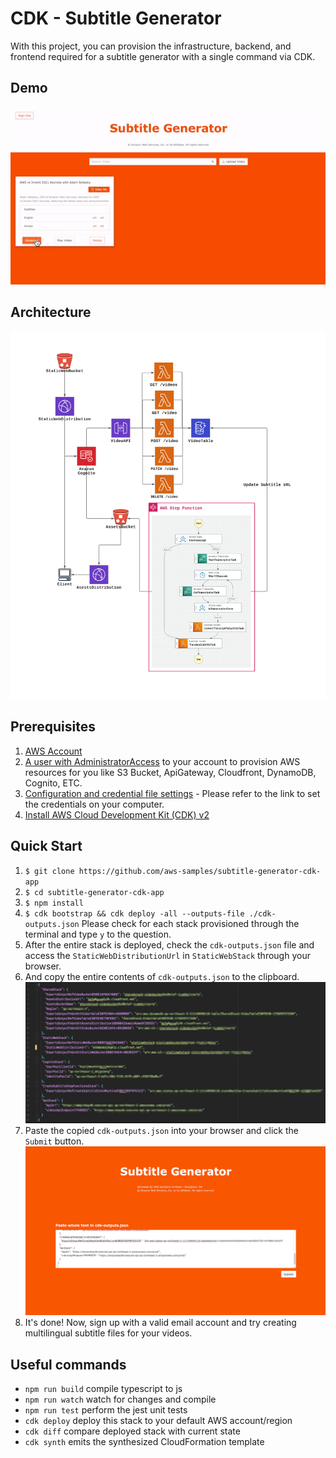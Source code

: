# CDK - Subtitle Generator

With this project, you can provision the infrastructure, backend, and frontend required for a subtitle generator with a single command via CDK.

## Demo
![demo](./assets/sample.gif)

## Architecture
![Architecture](./assets/architecture.png)

## Prerequisites
1. [AWS Account](https://aws.amazon.com/ko/resources/create-account/)
2. [A user with AdministratorAccess](https://docs.aws.amazon.com/IAM/latest/UserGuide/getting-started_create-admin-group.html) to your account to provision AWS resources for you like S3 Bucket, ApiGateway, Cloudfront, DynamoDB, Cognito, ETC.
3. [Configuration and credential file settings](https://docs.aws.amazon.com/cli/latest/userguide/cli-configure-files.html) - Please refer to the link to set the credentials on your computer.
4. [Install AWS Cloud Development Kit (CDK) v2](https://docs.aws.amazon.com/cdk/v2/guide/getting_started.html#getting_started_install)

## Quick Start
1. `$ git clone https://github.com/aws-samples/subtitle-generator-cdk-app`
2. `$ cd subtitle-generator-cdk-app`
3. `$ npm install`
4. `$ cdk bootstrap && cdk deploy -all --outputs-file ./cdk-outputs.json` Please check for each stack provisioned through the terminal and type `y` to the question.
5. After the entire stack is deployed, check the `cdk-outputs.json` file and access the `StaticWebDistributionUrl` in `StaticWebStack` through your browser.
6. And copy the entire contents of `cdk-outputs.json` to the clipboard. 
   ![cdk-outputs](./assets/1.png)
7. Paste the copied `cdk-outputs.json` into your browser and click the `Submit` button.
   ![Environment Setting](./assets/2.png)
8. It's done! Now, sign up with a valid email account and try creating multilingual subtitle files for your videos.

## Useful commands

 * `npm run build`   compile typescript to js
 * `npm run watch`   watch for changes and compile
 * `npm run test`    perform the jest unit tests
 * `cdk deploy`      deploy this stack to your default AWS account/region
 * `cdk diff`        compare deployed stack with current state
 * `cdk synth`       emits the synthesized CloudFormation template
